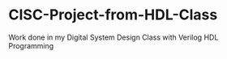 # CISC-Project-from-HDL-Class
Work done in my Digital System Design Class with Verilog HDL Programming
